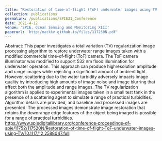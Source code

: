 ```yaml
---
title: "Restoration of time-of-flight (ToF) underwater images using TV regularization"
collection: publications
permalink: /publications/SPIE21_Conference
date: 2021-4-12
venue: 'SPIE, Ocean Sensing and Monitoring XIII'
paperurl: 'http:/mackkv.github.io/files/117250N.pdf'
---
```


Abstract: This paper investigates a total variation (TV) regularization image processing algorithm to restore underwater range images taken with a modified commercial time-of-flight (ToF) camera. The ToF camera illuminator was modified to support 532 nm flood illumination for underwater operation. This approach can produce highresolution amplitude and range images while rejecting a significant amount of ambient light. However, scattering due to the water turbidity adversely impacts image quality by introducing high amounts of image noise and image blurring that affect both the amplitude and range images. The TV regularization algorithm is applied to experimental images taken in a small test tank in the presence of a scattering agent to simulate a range of practical turbidities. Algorithm details are provided, and baseline and processed images are presented. The processed images demonstrate image restoration that retains the downrange edge features of the object being imaged is possible for a range of practical turbidities.
https://www.spiedigitallibrary.org/conference-proceedings-of-spie/11752/117520N/Restoration-of-time-of-flight-ToF-underwater-images-using-TV/10.1117/12.2588047.full
